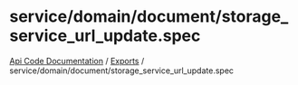 # service/domain/document/storage\_service\_url\_update.spec
[Api Code Documentation](../README.md) / [Exports](../modules.md) / service/domain/document/storage\_service\_url\_update.spec
